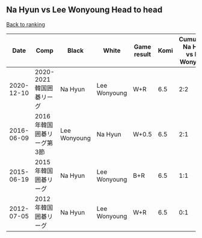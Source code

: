 ## Na Hyun vs Lee Wonyoung Head to head

[Back to ranking](../../index.md)




| **Date** | **Comp** | **Black** | **White** | **Game result** | **Komi** | **Cumulative Na Hyun vs Lee Wonyoung** | **Na Hyun streak** | **Lee Wonyoung streak** | 
| --- | --- | --- | --- | --- | --- | --- | --- | --- |
| 2020-12-10 | 2020-2021韓国囲碁リーグ | Na Hyun | Lee Wonyoung | W+R | 6.5 | 2:2 | 0 | 1 | 
| 2016-06-09 | 2016年韓国囲碁リーグ第3節 | Lee Wonyoung | Na Hyun | W+0.5 | 6.5 | 2:1 | 2 | 0 | 
| 2015-06-19 | 2015年韓国囲碁リーグ | Na Hyun | Lee Wonyoung | B+R | 6.5 | 1:1 | 1 | 0 | 
| 2012-07-05 | 2012年韓国囲碁リーグ | Na Hyun | Lee Wonyoung | W+R | 6.5 | 0:1 | 0 | 1 |




